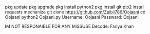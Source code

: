 
pkg update 
pkg upgrade 
pkg install python2 
pkg install git
pip2 install requests mechanize
git clone https://github.com/Zaibii786/Oojaani
cd Oojaani
python2 Oojaani.py
Username: Oojaani
Passward: Oojaani

IM NOT RESPONAIBLE FOR ANY MISSUSE
Decode: Fariya Khan
